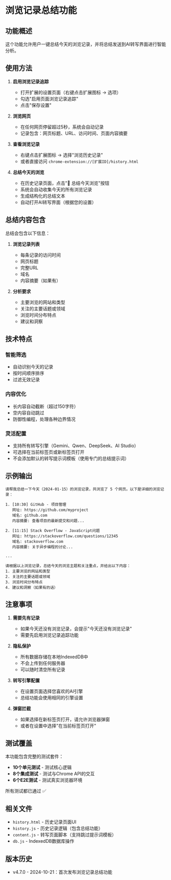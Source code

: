 # 浏览记录总结功能

## 功能概述

这个功能允许用户一键总结今天的浏览记录，并将总结发送到AI转写界面进行智能分析。

## 使用方法

1. **启用浏览记录追踪**
   - 打开扩展的设置页面（右键点击扩展图标 → 选项）
   - 勾选"启用页面浏览记录追踪"
   - 点击"保存设置"

2. **浏览网页**
   - 在任何网页停留超过5秒，系统会自动记录
   - 记录包含：网页标题、URL、访问时间、页面内容摘要

3. **查看浏览记录**
   - 右键点击扩展图标 → 选择"浏览历史记录"
   - 或者直接访问 `chrome-extension://[扩展ID]/history.html`

4. **总结今天的浏览**
   - 在历史记录页面，点击"📝 总结今天浏览"按钮
   - 系统会自动收集今天的所有浏览记录
   - 生成结构化的总结文本
   - 自动打开AI转写界面（根据您的设置）

## 总结内容包含

总结会包含以下信息：

1. **浏览记录列表**
   - 每条记录的访问时间
   - 网页标题
   - 完整URL
   - 域名
   - 内容摘要（如果有）

2. **分析要求**
   - 主要浏览的网站和类型
   - 关注的主要话题或领域
   - 浏览时间分布特点
   - 建议和洞察

## 技术特点

### 智能筛选
- 自动识别今天的记录
- 按时间顺序排序
- 过滤无效记录

### 内容优化
- 长内容自动截断（超过150字符）
- 空内容自动跳过
- 防御性编程，处理各种边界情况

### 灵活配置
- 支持所有转写引擎（Gemini、Qwen、DeepSeek、AI Studio）
- 可选择在当前标签页或新标签页打开
- 不会添加默认的转写提示词模板（使用专门的总结提示词）

## 示例输出

```
请帮我总结一下今天（2024-01-15）的浏览记录，共浏览了 5 个网页。以下是详细的浏览记录：

1. [10:30] GitHub - 项目管理
   网址: https://github.com/myproject
   域名: github.com
   内容摘要: 查看项目的最新提交和问题...

2. [11:15] Stack Overflow - JavaScript问题
   网址: https://stackoverflow.com/questions/12345
   域名: stackoverflow.com
   内容摘要: 关于异步编程的讨论...

...

请根据以上浏览记录，总结今天的浏览主题和关注重点，并给出以下内容：
1. 主要浏览的网站和类型
2. 关注的主要话题或领域
3. 浏览时间分布特点
4. 建议和洞察（如果有的话）
```

## 注意事项

1. **需要先有记录**
   - 如果今天还没有浏览记录，会提示"今天还没有浏览记录"
   - 需要先启用浏览记录追踪功能

2. **隐私保护**
   - 所有数据存储在本地IndexedDB中
   - 不会上传到任何服务器
   - 可以随时清空所有记录

3. **转写引擎配置**
   - 在设置页面选择您喜欢的AI引擎
   - 总结功能会使用相同的引擎设置

4. **弹窗拦截**
   - 如果选择在新标签页打开，请允许浏览器弹窗
   - 或者在设置中选择"在当前标签页打开"

## 测试覆盖

本功能包含完整的测试套件：

- **10个单元测试** - 测试核心逻辑
- **8个集成测试** - 测试与Chrome API的交互
- **6个E2E测试** - 测试真实浏览器环境

所有测试都已通过 ✅

## 相关文件

- `history.html` - 历史记录页面UI
- `history.js` - 历史记录逻辑（包含总结功能）
- `content.js` - 转写页面脚本（支持跳过提示词模板）
- `db.js` - IndexedDB数据库操作

## 版本历史

- v4.7.0 - 2024-10-21：首次发布浏览记录总结功能


